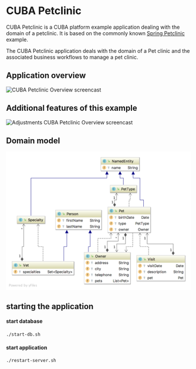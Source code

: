 # CUBA Petclinic

CUBA Petclinic is a CUBA platform example application dealing with the domain of a petclinic. It is based on the commonly known [Spring Petclinic](https://github.com/spring-projects/spring-petclinic) example.

The CUBA Petclinic application deals with the domain of a Pet clinic and the associated business workflows to manage a pet clinic.

## Application overview

![CUBA Petclinic Overview screencast](https://github.com/cuba-platform/cuba-petclinic/blob/master/img/cuba-petclinic-overview.gif)


## Additional features of this example


![Adjustments CUBA Petclinic Overview screencast](https://github.com/cuba-guides/cuba-petclinic-intro-to-datamanager/blob/master/img/adjustments-cuba-petclinic-overview.gif)


## Domain model


![CUBA Petclinic Domain model](https://github.com/cuba-platform/cuba-petclinic/blob/master/img/domain-model.png)


## starting the application

#### start database
```
./start-db.sh
```

#### start application
```
./restart-server.sh
```


